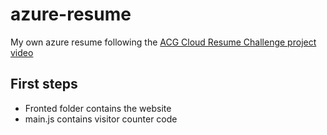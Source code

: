 # azure-resume
My own azure resume following the [ACG Cloud Resume Challenge project video](https://youtu.be/ieYrBWmkfno?si=QqxsGo81mt6GewTr)

## First steps

- Fronted folder contains the website
- main.js contains visitor counter code